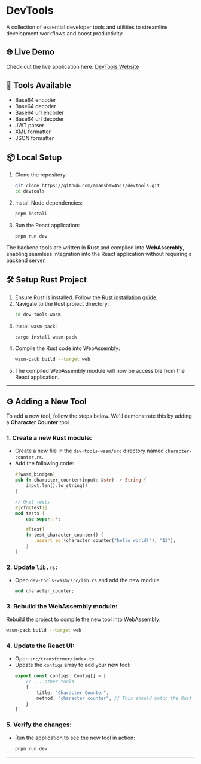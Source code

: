 # DevTools

A collection of essential developer tools and utilities to streamline development workflows and boost productivity.

## 🌐 **Live Demo**
Check out the live application here: [DevTools Website](https://devtools.amansaw.com/)

## 🚀 **Tools Available**
- Base64 encoder
- Base64 decoder
- Base64 url encoder
- Base64 url decoder
- JWT parser
- XML formatter
- JSON formatter

## 📦 **Local Setup**
1. Clone the repository:
   ```bash
   git clone https://github.com/amanshaw4511/devtools.git
   cd devtools
   ```
2. Install Node dependencies:
   ```bash
   pnpm install
   ```
3. Run the React application:
   ```bash
   pnpm run dev
   ```

The backend tools are written in **Rust** and compiled into **WebAssembly**, enabling seamless integration into the React application without requiring a backend server.

## 🛠️ **Setup Rust Project**
1. Ensure Rust is installed. Follow the [Rust installation guide](https://www.rust-lang.org/tools/install).
2. Navigate to the Rust project directory:
   ```bash
   cd dev-tools-wasm
   ```
3. Install `wasm-pack`:
   ```bash
   cargo install wasm-pack
   ```
4. Compile the Rust code into WebAssembly:
   ```bash
   wasm-pack build --target web
   ```
5. The compiled WebAssembly module will now be accessible from the React application.

---

## ⚙️ **Adding a New Tool**

To add a new tool, follow the steps below. We'll demonstrate this by adding a **Character Counter** tool.

### 1. **Create a new Rust module:**

- Create a new file in the `dev-tools-wasm/src` directory named `character-counter.rs`.
- Add the following code:
  ```rust
  #[wasm_bindgen]
  pub fn character_counter(input: &str) -> String {
      input.len().to_string()
  }

  // Unit tests
  #[cfg(test)]
  mod tests {
      use super::*;

      #[test]
      fn test_character_counter() {
          assert_eq!(character_counter("hello world!"), "12");
      }
  }
  ```

### 2. **Update `lib.rs`:**

- Open `dev-tools-wasm/src/lib.rs` and add the new module.
  ```rust
  mod character_counter;
  ```

### 3. **Rebuild the WebAssembly module:**
   Rebuild the project to compile the new tool into WebAssembly:
   ```bash
   wasm-pack build --target web
   ```

### 4. **Update the React UI:**

- Open `src/transformer/index.ts`.
- Update the `configs` array to add your new tool:
  ```ts
  export const configs: Config[] = [
      // ... other tools
      {
          title: "Character Counter",
          method: "character_counter", // This should match the Rust function name
      }
  ]
  ```

### 5. **Verify the changes:**

- Run the application to see the new tool in action:
  ```bash
  pnpm run dev
  ```

---

